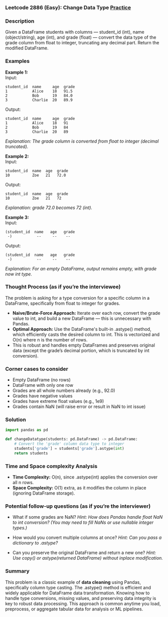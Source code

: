### Leetcode 2886 (Easy): Change Data Type [Practice](https://leetcode.com/problems/change-data-type)

### Description  
Given a DataFrame students with columns — student_id (int), name (object/string), age (int), and grade (float) — convert the data type of the grade column from float to integer, truncating any decimal part. Return the modified DataFrame.

### Examples  

**Example 1:**  
Input:  
```
student_id  name     age  grade
1           Alice    18   91.5
2           Bob      19   84.0
3           Charlie  20   89.9
```
Output:  
```
student_id  name     age  grade
1           Alice    18   91
2           Bob      19   84
3           Charlie  20   89
```
*Explanation: The grade column is converted from float to integer (decimal truncated).*

**Example 2:**  
Input:  
```
student_id  name  age  grade
10          Zoe   21   72.0
```
Output:  
```
student_id  name  age  grade
10          Zoe   21   72
```
*Explanation: grade 72.0 becomes 72 (int).*

**Example 3:**  
Input:  
```
(student_id  name   age   grade
 -)           --     --    --
```
Output:  
```
(student_id  name   age   grade
 -)           --     --    --
```
*Explanation: For an empty DataFrame, output remains empty, with grade now int type.*

### Thought Process (as if you’re the interviewee)  
The problem is asking for a type conversion for a specific column in a DataFrame, specifically from float to integer for grades.  
- **Naive/Brute-Force Approach:** Iterate over each row, convert the grade value to int, and build a new DataFrame — this is unnecessary with Pandas.  
- **Optimal Approach:** Use the DataFrame's built-in .astype() method, which efficiently casts the desired column to int. This is vectorized and O(n) where n is the number of rows.
- This is robust and handles empty DataFrames and preserves original data (except the grade’s decimal portion, which is truncated by int conversion).

### Corner cases to consider  
- Empty DataFrame (no rows)  
- DataFrame with only one row  
- Grades are all whole numbers already (e.g., 92.0)  
- Grades have negative values  
- Grades have extreme float values (e.g., 1e9)  
- Grades contain NaN (will raise error or result in NaN to int issue)

### Solution

```python
import pandas as pd

def changeDatatype(students: pd.DataFrame) -> pd.DataFrame:
    # Convert the 'grade' column data type to integer
    students['grade'] = students['grade'].astype(int)
    return students
```

### Time and Space complexity Analysis  

- **Time Complexity:** O(n), since .astype(int) applies the conversion over all n rows.
- **Space Complexity:** O(1) extra, as it modifies the column in place (ignoring DataFrame storage).

### Potential follow-up questions (as if you’re the interviewer)  

- What if some grades are NaN?
  *Hint: How does Pandas handle float NaN to int conversion? (You may need to fill NaNs or use nullable integer types.)*

- How would you convert multiple columns at once?
  *Hint: Can you pass a dictionary to .astype?*

- Can you preserve the original DataFrame and return a new one?
  *Hint: Use copy() or astype(returned DataFrame) without inplace modification.*

### Summary
This problem is a classic example of **data cleaning** using Pandas, specifically column type casting. The .astype() method is efficient and widely applicable for DataFrame data transformation. Knowing how to handle type conversions, missing values, and preserving data integrity is key to robust data processing. This approach is common anytime you load, preprocess, or aggregate tabular data for analysis or ML pipelines.